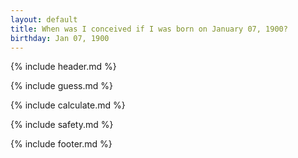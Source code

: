 ```yaml
---
layout: default
title: When was I conceived if I was born on January 07, 1900?
birthday: Jan 07, 1900
---
```


{% include header.md %}

{% include guess.md %}

{% include calculate.md %}

{% include safety.md %}

{% include footer.md %}



